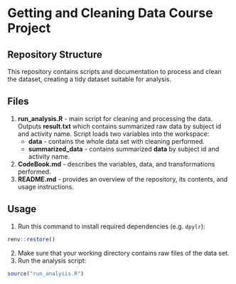 # Getting and Cleaning Data Course Project 

## Repository Structure
This repository contains scripts and documentation to process and clean the dataset, creating a tidy dataset suitable for analysis.

## Files
1. **run_analysis.R** - main script for cleaning and processing the data. Outputs **result.txt** which contains summarized raw data by subject id and activity name. Script loads two variables into the workspace: 
    * **data** - contains the whole data set with cleaning performed.
    * **summarized_data** - contains summarized **data** by subject id and activity name.
2. **CodeBook.md** - describes the variables, data, and transformations performed.
3. **README.md** - provides an overview of the repository, its contents, and usage instructions.

## Usage

1. Run this command to install required dependencies (e.g. `dpylr`):
```R
renv::restore()
```
2. Make sure that your working directory contains raw files of the data set.
2. Run the analysis script:
```R
source("run_analysis.R")
```
